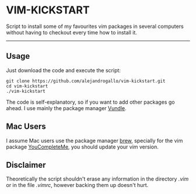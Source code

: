 VIM-KICKSTART
=============

Script to install some of my favourites vim packages in several computers without having to checkout every time how to install it.

----------

## Usage ##

Just download the code and execute the script:

    git clone https://github.com/alejandrogallo/vim-kickstart.git
    cd vim-kickstart
    ./vim-kickstart

The code is self-explanatory, so if you want to add other packages 
go ahead. I use mainly the package manager [Vundle](https://github.com/VundleVim/Vundle.vim).

Mac Users
-------
I assume Mac users use the package manager [brew](https://brew.sh),  specially for the vim package [YouCompleteMe](https://github.com/Valloric/YouCompleteMe), you should update your vim version. 

## Disclaimer ##

Theoretically the script shouldn't erase any information in the directory *.vim* or in the file *.vimrc*, however backing them up doesn't hurt. 

